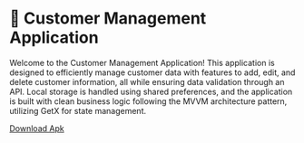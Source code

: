 # 📇 Customer Management Application

Welcome to the Customer Management Application! This application is designed to efficiently manage customer data with features to add, edit, and delete customer information, all while ensuring data validation through an API. Local storage is handled using shared preferences, and the application is built with clean business logic following the MVVM architecture pattern, utilizing GetX for state management.

 [Download Apk](https://github.com/ranvirpawar/Customer-Management/releases/tag/1.0.0)
